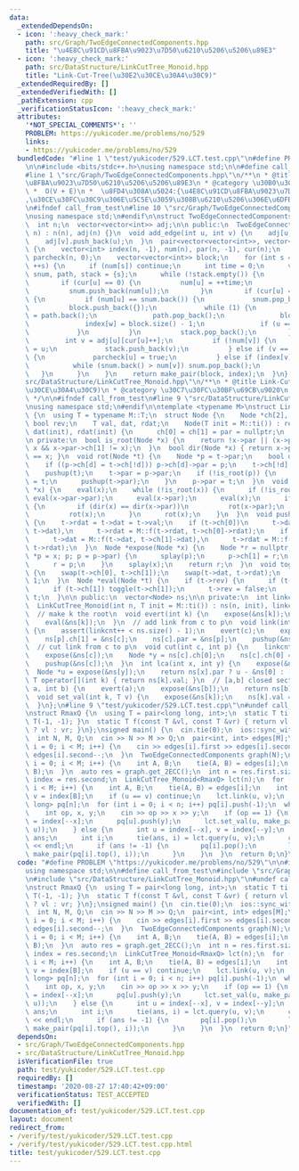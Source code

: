 ```yaml
---
data:
  _extendedDependsOn:
  - icon: ':heavy_check_mark:'
    path: src/Graph/TwoEdgeConnectedComponents.hpp
    title: "\u4E8C\u91CD\u8FBA\u9023\u7D50\u6210\u5206\u5206\u89E3"
  - icon: ':heavy_check_mark:'
    path: src/DataStructure/LinkCutTree_Monoid.hpp
    title: "Link-Cut-Tree(\u30E2\u30CE\u30A4\u30C9)"
  _extendedRequiredBy: []
  _extendedVerifiedWith: []
  _pathExtension: cpp
  _verificationStatusIcon: ':heavy_check_mark:'
  attributes:
    '*NOT_SPECIAL_COMMENTS*': ''
    PROBLEM: https://yukicoder.me/problems/no/529
    links:
    - https://yukicoder.me/problems/no/529
  bundledCode: "#line 1 \"test/yukicoder/529.LCT.test.cpp\"\n#define PROBLEM \"https://yukicoder.me/problems/no/529\"\
    \n\n#include <bits/stdc++.h>\nusing namespace std;\n\n#define call_from_test\n\
    #line 1 \"src/Graph/TwoEdgeConnectedComponents.hpp\"\n/**\n * @title \u4E8C\u91CD\
    \u8FBA\u9023\u7D50\u6210\u5206\u5206\u89E3\n * @category \u30B0\u30E9\u30D5\n\
    \ *  O(V + E)\n *  \u8FD4\u308A\u5024:{\u4E8C\u91CD\u8FBA\u9023\u7D50\u6210\u5206\
    ,\u30CE\u30FC\u30C9\u306E\u5C5E\u3059\u308B\u6210\u5206\u306E\u6DFB\u5B57}\n */\n\
    \n#ifndef call_from_test\n#line 10 \"src/Graph/TwoEdgeConnectedComponents.hpp\"\
    \nusing namespace std;\n#endif\n\nstruct TwoEdgeConnectedComponents {\n private:\n\
    \  int n;\n  vector<vector<int>> adj;\n\n public:\n  TwoEdgeConnectedComponents(int\
    \ n) : n(n), adj(n) {}\n  void add_edge(int u, int v) {\n    adj[u].push_back(v);\n\
    \    adj[v].push_back(u);\n  }\n  pair<vector<vector<int>>, vector<int>> get_2ECC()\
    \ {\n    vector<int> index(n, -1), num(n), par(n, -1), cur(n);\n    vector<short>\
    \ parcheck(n, 0);\n    vector<vector<int>> block;\n    for (int s = 0; s < n;\
    \ ++s) {\n      if (num[s]) continue;\n      int time = 0;\n      vector<int>\
    \ snum, path, stack = {s};\n      while (!stack.empty()) {\n        int u = stack.back();\n\
    \        if (cur[u] == 0) {\n          num[u] = ++time;\n          path.push_back(u);\n\
    \          snum.push_back(num[u]);\n        }\n        if (cur[u] == adj[u].size())\
    \ {\n          if (num[u] == snum.back()) {\n            snum.pop_back();\n  \
    \          block.push_back({});\n            while (1) {\n              int w\
    \ = path.back();\n              path.pop_back();\n              block.back().push_back(w);\n\
    \              index[w] = block.size() - 1;\n              if (u == w) break;\n\
    \            }\n          }\n          stack.pop_back();\n        } else {\n \
    \         int v = adj[u][cur[u]++];\n          if (!num[v]) {\n            par[v]\
    \ = u;\n            stack.push_back(v);\n          } else if (v == par[u] && !parcheck[u])\
    \ {\n            parcheck[u] = true;\n          } else if (index[v] < 0) {\n \
    \           while (snum.back() > num[v]) snum.pop_back();\n          }\n     \
    \   }\n      }\n    }\n    return make_pair(block, index);\n  }\n};\n#line 1 \"\
    src/DataStructure/LinkCutTree_Monoid.hpp\"\n/**\n * @title Link-Cut-Tree(\u30E2\
    \u30CE\u30A4\u30C9)\n * @category \u30C7\u30FC\u30BF\u69CB\u9020\n * @brief O(logN)\n\
    \ */\n\n#ifndef call_from_test\n#line 9 \"src/DataStructure/LinkCutTree_Monoid.hpp\"\
    \nusing namespace std;\n#endif\n\ntemplate <typename M>\nstruct LinkCutTree_Monoid\
    \ {\n  using T = typename M::T;\n  struct Node {\n    Node *ch[2], *par;\n   \
    \ bool rev;\n    T val, dat, rdat;\n    Node(T init = M::ti()) : rev(false), val(init),\
    \ dat(init), rdat(init) {\n      ch[0] = ch[1] = par = nullptr;\n    }\n  };\n\
    \n private:\n  bool is_root(Node *x) {\n    return !x->par || (x->par->ch[0] !=\
    \ x && x->par->ch[1] != x);\n  }\n  bool dir(Node *x) { return x->par && x->par->ch[1]\
    \ == x; }\n  void rot(Node *t) {\n    Node *p = t->par;\n    bool d = dir(t);\n\
    \    if ((p->ch[d] = t->ch[!d])) p->ch[d]->par = p;\n    t->ch[!d] = p;\n    pushup(p);\n\
    \    pushup(t);\n    t->par = p->par;\n    if (!is_root(p)) {\n      p->par->ch[dir(p)]\
    \ = t;\n      pushup(t->par);\n    }\n    p->par = t;\n  }\n  void splay(Node\
    \ *x) {\n    eval(x);\n    while (!is_root(x)) {\n      if (!is_root(x->par))\
    \ eval(x->par->par);\n      eval(x->par);\n      eval(x);\n      if (!is_root(x->par))\
    \ {\n        if (dir(x) == dir(x->par))\n          rot(x->par);\n        else\n\
    \          rot(x);\n      }\n      rot(x);\n    }\n  }\n  void pushup(Node *t)\
    \ {\n    t->rdat = t->dat = t->val;\n    if (t->ch[0])\n      t->dat = M::f(t->ch[0]->dat,\
    \ t->dat),\n      t->rdat = M::f(t->rdat, t->ch[0]->rdat);\n    if (t->ch[1])\n\
    \      t->dat = M::f(t->dat, t->ch[1]->dat),\n      t->rdat = M::f(t->ch[1]->rdat,\
    \ t->rdat);\n  }\n  Node *expose(Node *x) {\n    Node *r = nullptr;\n    for (Node\
    \ *p = x; p; p = p->par) {\n      splay(p);\n      p->ch[1] = r;\n      pushup(p);\n\
    \      r = p;\n    }\n    splay(x);\n    return r;\n  }\n  void toggle(Node *t)\
    \ {\n    swap(t->ch[0], t->ch[1]);\n    swap(t->dat, t->rdat);\n    t->rev ^=\
    \ 1;\n  }\n  Node *eval(Node *t) {\n    if (t->rev) {\n      if (t->ch[0]) toggle(t->ch[0]);\n\
    \      if (t->ch[1]) toggle(t->ch[1]);\n      t->rev = false;\n    }\n    return\
    \ t;\n  }\n\n public:\n  vector<Node> ns;\n\n private:\n  int linkcnt;\n\n public:\n\
    \  LinkCutTree_Monoid(int n, T init = M::ti()) : ns(n, init), linkcnt(0) {}\n\
    \  // make k the root\n  void evert(int k) {\n    expose(&ns[k]);\n    toggle(&ns[k]);\n\
    \    eval(&ns[k]);\n  }\n  // add link from c to p\n  void link(int c, int p)\
    \ {\n    assert(linkcnt++ < ns.size() - 1);\n    evert(c);\n    expose(&ns[p]);\n\
    \    ns[p].ch[1] = &ns[c];\n    ns[c].par = &ns[p];\n    pushup(&ns[p]);\n  }\n\
    \  // cut link from c to p\n  void cut(int c, int p) {\n    linkcnt--;\n    evert(p);\n\
    \    expose(&ns[c]);\n    Node *y = ns[c].ch[0];\n    ns[c].ch[0] = y->par = nullptr;\n\
    \    pushup(&ns[c]);\n  }\n  int lca(int x, int y) {\n    expose(&ns[x]);\n  \
    \  Node *u = expose(&ns[y]);\n    return ns[x].par ? u - &ns[0] : -1;\n  }\n \
    \ T operator[](int k) { return ns[k].val; }\n  // [a,b] closed section\n  T query(int\
    \ a, int b) {\n    evert(a);\n    expose(&ns[b]);\n    return ns[b].dat;\n  }\n\
    \  void set_val(int k, T v) {\n    expose(&ns[k]);\n    ns[k].val = v;\n    eval(&ns[k]);\n\
    \  }\n};\n#line 9 \"test/yukicoder/529.LCT.test.cpp\"\n#undef call_from_test\n\
    \nstruct RmaxQ {\n  using T = pair<long long, int>;\n  static T ti() { return\
    \ T(-1, -1); }\n  static T f(const T &vl, const T &vr) { return vl.first > vr.first\
    \ ? vl : vr; }\n};\nsigned main() {\n  cin.tie(0);\n  ios::sync_with_stdio(0);\n\
    \  int N, M, Q;\n  cin >> N >> M >> Q;\n  pair<int, int> edges[M];\n  for (int\
    \ i = 0; i < M; i++) {\n    cin >> edges[i].first >> edges[i].second;\n    edges[i].first--,\
    \ edges[i].second--;\n  }\n  TwoEdgeConnectedComponents graph(N);\n  for (int\
    \ i = 0; i < M; i++) {\n    int A, B;\n    tie(A, B) = edges[i];\n    graph.add_edge(A,\
    \ B);\n  }\n  auto res = graph.get_2ECC();\n  int n = res.first.size();\n  auto\
    \ index = res.second;\n  LinkCutTree_Monoid<RmaxQ> lct(n);\n  for (int i = 0;\
    \ i < M; i++) {\n    int A, B;\n    tie(A, B) = edges[i];\n    int u = index[A],\
    \ v = index[B];\n    if (u == v) continue;\n    lct.link(u, v);\n  }\n  priority_queue<long\
    \ long> pq[n];\n  for (int i = 0; i < n; i++) pq[i].push(-1);\n  while (Q--) {\n\
    \    int op, x, y;\n    cin >> op >> x >> y;\n    if (op == 1) {\n      int u\
    \ = index[--x];\n      pq[u].push(y);\n      lct.set_val(u, make_pair(pq[u].top(),\
    \ u));\n    } else {\n      int u = index[--x], v = index[--y];\n      long long\
    \ ans;\n      int i;\n      tie(ans, i) = lct.query(u, v);\n      cout << ans\
    \ << endl;\n      if (ans != -1) {\n        pq[i].pop();\n        lct.set_val(i,\
    \ make_pair(pq[i].top(), i));\n      }\n    }\n  }\n  return 0;\n}\n"
  code: "#define PROBLEM \"https://yukicoder.me/problems/no/529\"\n\n#include <bits/stdc++.h>\n\
    using namespace std;\n\n#define call_from_test\n#include \"src/Graph/TwoEdgeConnectedComponents.hpp\"\
    \n#include \"src/DataStructure/LinkCutTree_Monoid.hpp\"\n#undef call_from_test\n\
    \nstruct RmaxQ {\n  using T = pair<long long, int>;\n  static T ti() { return\
    \ T(-1, -1); }\n  static T f(const T &vl, const T &vr) { return vl.first > vr.first\
    \ ? vl : vr; }\n};\nsigned main() {\n  cin.tie(0);\n  ios::sync_with_stdio(0);\n\
    \  int N, M, Q;\n  cin >> N >> M >> Q;\n  pair<int, int> edges[M];\n  for (int\
    \ i = 0; i < M; i++) {\n    cin >> edges[i].first >> edges[i].second;\n    edges[i].first--,\
    \ edges[i].second--;\n  }\n  TwoEdgeConnectedComponents graph(N);\n  for (int\
    \ i = 0; i < M; i++) {\n    int A, B;\n    tie(A, B) = edges[i];\n    graph.add_edge(A,\
    \ B);\n  }\n  auto res = graph.get_2ECC();\n  int n = res.first.size();\n  auto\
    \ index = res.second;\n  LinkCutTree_Monoid<RmaxQ> lct(n);\n  for (int i = 0;\
    \ i < M; i++) {\n    int A, B;\n    tie(A, B) = edges[i];\n    int u = index[A],\
    \ v = index[B];\n    if (u == v) continue;\n    lct.link(u, v);\n  }\n  priority_queue<long\
    \ long> pq[n];\n  for (int i = 0; i < n; i++) pq[i].push(-1);\n  while (Q--) {\n\
    \    int op, x, y;\n    cin >> op >> x >> y;\n    if (op == 1) {\n      int u\
    \ = index[--x];\n      pq[u].push(y);\n      lct.set_val(u, make_pair(pq[u].top(),\
    \ u));\n    } else {\n      int u = index[--x], v = index[--y];\n      long long\
    \ ans;\n      int i;\n      tie(ans, i) = lct.query(u, v);\n      cout << ans\
    \ << endl;\n      if (ans != -1) {\n        pq[i].pop();\n        lct.set_val(i,\
    \ make_pair(pq[i].top(), i));\n      }\n    }\n  }\n  return 0;\n}"
  dependsOn:
  - src/Graph/TwoEdgeConnectedComponents.hpp
  - src/DataStructure/LinkCutTree_Monoid.hpp
  isVerificationFile: true
  path: test/yukicoder/529.LCT.test.cpp
  requiredBy: []
  timestamp: '2020-08-27 17:40:42+09:00'
  verificationStatus: TEST_ACCEPTED
  verifiedWith: []
documentation_of: test/yukicoder/529.LCT.test.cpp
layout: document
redirect_from:
- /verify/test/yukicoder/529.LCT.test.cpp
- /verify/test/yukicoder/529.LCT.test.cpp.html
title: test/yukicoder/529.LCT.test.cpp
---
```

